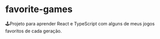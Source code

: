 # favorite-games

🕹Projeto para aprender React e TypeScript com alguns de meus jogos favoritos de cada geração.
